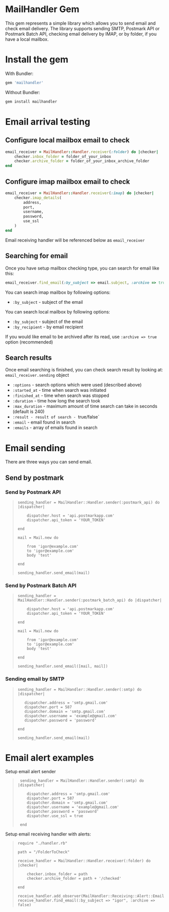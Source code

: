 # MailHandler Gem

This gem represents a simple library which allows you to send email and check email delivery. 
The library supports sending SMTP, Postmark API or Postmark Batch API, checking email delivery by IMAP, or by folder, 
if you have a local mailbox. 

# Install the gem

With Bundler:

``` ruby
gem 'mailhandler'
``` 

Without Bundler:

``` bash
gem install mailhandler
``` 

# Email arrival testing 

## Configure local mailbox email to check

``` ruby
email_receiver = MailHandler::Handler.receiver(:folder) do |checker|
    checker.inbox_folder = folder_of_your_inbox
    checker.archive_folder = folder_of_your_inbox_archive_folder
end
```  

## Configure imap mailbox email to check
 
``` ruby
email_receiver = MailHandler::Handler.receiver(:imap) do |checker|
    checker.imap_details(
        address,
        port,
        username,
        password,
        use_ssl
    )
end
``` 
Email receiving handler will be referenced below as `email_receiver`

## Searching for email

Once you have setup mailbox checking type, you can search for email like this:

``` ruby
email_receiver.find_email(:by_subject => email.subject, :archive => true)
``` 

You can search imap mailbox by following options:

* `:by_subject` - subject of the email

You can search local mailbox by following options:

* `:by_subject` - subject of the email   
* `:by_recipient` - by email recipient

If you would like email to be archived after its read, use `:archive => true` option (recommended)

## Search results

Once email searching is finished, you can check search result by looking at: `email_receiver.sending` object

* `:options` - search options which were used (described above)
* `:started_at` - time when search was initiated
* `:finished_at` - time when search was stopped
* `:duration` - time how long the search took 
* `:max_duration` - maximum amount of time search can take in seconds (default is 240)
* `:result - result of search - `true/false`
* `:email` - email found in search 
* `:emails` - array of emails found in search
 
# Email sending 

There are three ways you can send email. 
 
## Send by postmark

### Send by Postmark API 

 <blockquote>

    sending_handler = MailHandler::Handler.sender(:postmark_api) do |dispatcher|

        dispatcher.host = 'api.postmarkapp.com'
        dispatcher.api_token = 'YOUR_TOKEN'

    end

    mail = Mail.new do
        
        from 'igor@example.com'
        to 'igor@example.com'
        body 'test'
    
    end

    sending_handler.send_email(mail)
    
 </blockquote>
 
### Send by Postmark Batch API
 
  <blockquote>
 
    sending_handler = MailHandler::Handler.sender(:postmark_batch_api) do |dispatcher|
 
        dispatcher.host = 'api.postmarkapp.com'
        dispatcher.api_token = 'YOUR_TOKEN'
 
    end
 
    mail = Mail.new do
         
        from 'igor@example.com'
        to 'igor@example.com'
        body 'test'
     
    end
 
    sending_handler.send_email([mail, mail])
     
  </blockquote>
  
  
### Sending email by SMTP

 <blockquote>
     
    sending_handler = MailHandler::Handler.sender(:smtp) do |dispatcher|
  
       dispatcher.address = 'smtp.gmail.com'
       dispatcher.port = 587
       dispatcher.domain = 'smtp.gmail.com'
       dispatcher.username = 'example@gmail.com'
       dispatcher.password = 'password'
   
    end
   
    sending_handler.send_email(mail)
       
 </blockquote>
 
 
# Email alert examples
 
 Setup email alert sender
 
 <blockquote>
  
     sending_handler = MailHandler::Handler.sender(:smtp) do |dispatcher|
   
        dispatcher.address = 'smtp.gmail.com'
        dispatcher.port = 587
        dispatcher.domain = 'smtp.gmail.com'
        dispatcher.username = 'example@gmail.com'
        dispatcher.password = 'password'
        dispatcher.use_ssl = true
    
     end
     
 </blockquote> 

 Setup email receiving handler with alerts:
 
 <blockquote>
 
    require "./handler.rb"
 
    path = "/FolderToCheck"

    receive_handler = MailHandler::Handler.receiver(:folder) do |checker|

        checker.inbox_folder = path
        checker.archive_folder = path + '/checked'

    end
            
    receive_handler.add_observer(MailHandler::Receiving::Alert::Email.new(sending_handler,'igor@example.com'))
    receive_handler.find_email(:by_subject => "igor", :archive => false)
    
            
 </blockquote> 







